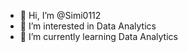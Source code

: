 - 👋 Hi, I’m @Simi0112
- 👀 I’m interested in Data Analytics
- 🌱 I’m currently learning Data Analytics


<!---
Simi0112/Simi0112 is a ✨ special ✨ repository because its `README.md` (this file) appears on your GitHub profile.
You can click the Preview link to take a look at your changes.
--->
